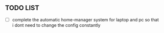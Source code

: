 ## TODO LIST
- [ ] complete the automatic home-manager system for laptop and pc so that i dont need to change the config constantly
